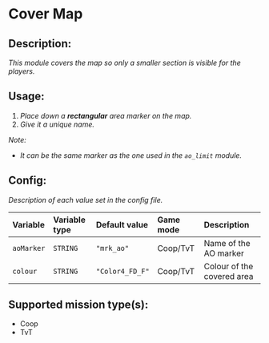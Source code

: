# Cover Map
## Description:
_This module covers the map so only a smaller section is visible for the players._

## Usage:
1. _Place down a **rectangular** area marker on the map._
2. _Give it a unique name._

_Note:_
 - _It can be the same marker as the one used in the `ao_limit` module._

## Config:
_Description of each value set in the config file._

| Variable   | Variable type | Default value   | Game mode  | Description                |
|:---------- |:------------- |:--------------- |:---------- |:-------------------------- |
| `aoMarker` | `STRING`      | `"mrk_ao"`      | Coop/TvT   | Name of the AO marker      |
| `colour`   | `STRING`      | `"Color4_FD_F"` | Coop/TvT   | Colour of the covered area |

## Supported mission type(s):
 - Coop
 - TvT

